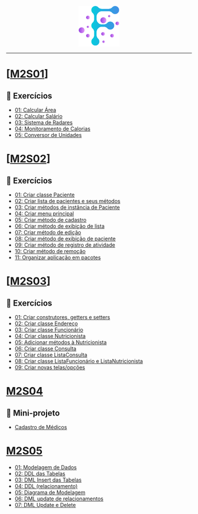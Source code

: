 <div align="center">
  <img src="https://github.com/vb-ferreira/fmt-trello-modulo2/blob/main/img/logo-fmt.png?sanitize=true" width="110" height="110"/>
</div>
<hr>

# [[M2S01](https://github.com/vb-ferreira/fmt-trello-modulo2/tree/main/trello-exercises/src/main/java/m2s01)]

## 📌 Exercícios

- [01: Calcular Área](https://trello.com/c/lJN4OYcU)
- [02: Calcular Salário](https://trello.com/c/9kMSEV4y)
- [03: Sistema de Radares](https://trello.com/c/5JqaBWzS)
- [04: Monitoramento de Calorias](https://trello.com/c/daS6hDbi)
- [05: Conversor de Unidades](https://trello.com/c/yS7us9PS)

# [[M2S02](https://github.com/vb-ferreira/fmt-trello-modulo2/tree/main/trello-exercises/src/main/java/m2s02)]

## 📌 Exercícios

- [01: Criar classe Paciente](https://trello.com/c/1LKV733q)
- [02: Criar lista de pacientes e seus métodos](https://trello.com/c/jaddjTQM)
- [03: Criar métodos de instância de Paciente](https://trello.com/c/rKFcLFXI)
- [04: Criar menu principal](https://trello.com/c/QMI9Usdv)
- [05: Criar método de cadastro](https://trello.com/c/K3intviz)
- [06: Criar método de exibição de lista](https://trello.com/c/tHdodtJw)
- [07: Criar método de edição](https://trello.com/c/MbzbLUtn)
- [08: Criar método de exibição de paciente](https://trello.com/c/qWSQujU1)
- [09: Criar método de registro de atividade](https://trello.com/c/kAPn9N4T)
- [10: Criar método de remoção](https://trello.com/c/GunKY5ov)
- [11: Organizar aplicação em pacotes](https://trello.com/c/rvxbfyrv)

# [[M2S03](https://github.com/vb-ferreira/fmt-trello-modulo2/tree/main/trello-exercises/src/main/java/m2s03)]

## 📌 Exercícios

- [01: Criar construtores, getters e setters](https://trello.com/c/DFYG5RXf)
- [02: Criar classe Endereço](https://trello.com/c/9s9jsr8g)
- [03: Criar classe Funcionário](https://trello.com/c/8sGm66pI)
- [04: Criar classe Nutricionista](https://trello.com/c/8pqwb6pq)
- [05: Adicionar métodos à Nutricionista](https://trello.com/c/6vDp8Cll)
- [06: Criar classe Consulta](https://trello.com/c/1CHmpxok)
- [07: Criar classe ListaConsulta](https://trello.com/c/cHa1eY04)
- [08: Criar classe ListaFuncionário e ListaNutricionista](https://trello.com/c/PZ8GsHag)
- [09: Criar novas telas/opções](https://trello.com/c/nd6I7sSf)

# [M2S04](https://github.com/FullStack-Health/projeto-cadastro-de-medicos-mini-projeto/tree/main)

## 📌 Mini-projeto

- [Cadastro de Médicos](https://github.com/FullStack-Health/projeto-cadastro-de-medicos-mini-projeto/tree/main)

# [M2S05]()

- [01: Modelagem de Dados](https://trello.com/c/Wbj7emVB)
- [02: DDL das Tabelas](https://trello.com/c/OOzQkuT9)
- [03: DML Insert das Tabelas](https://trello.com/c/8Sqnm2Yt)
- [04: DDL (relacionamento)](https://trello.com/c/4ruvMNWX)
- [05: Diagrama de Modelagem](https://trello.com/c/BNkZth6J)
- [06: DML update de relacionamentos](https://trello.com/c/i1muZF58)
- [07: DML Update e Delete](https://trello.com/c/gLEOf0NL)
